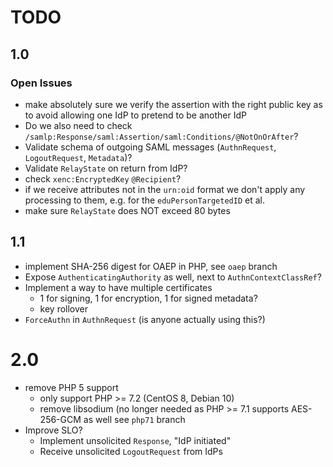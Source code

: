 # TODO
 
## 1.0

### Open Issues

- make absolutely sure we verify the assertion with the right public key as to
  avoid allowing one IdP to pretend to be another IdP
- Do we also need to check `/samlp:Response/saml:Assertion/saml:Conditions/@NotOnOrAfter`?
- Validate schema of outgoing SAML messages (`AuthnRequest`, `LogoutRequest`, `Metadata`)?
- Validate `RelayState` on return from IdP?
- check `xenc:EncryptedKey` `@Recipient`?
- if we receive attributes not in the `urn:oid` format we don't apply any 
  processing to them, e.g. for the `eduPersonTargetedID` et al.
- make sure `RelayState` does NOT exceed 80 bytes

## 1.1

- implement SHA-256 digest for OAEP in PHP, see `oaep` branch
- Expose `AuthenticatingAuthority` as well, next to `AuthnContextClassRef`?
- Implement a way to have multiple certificates
  - 1 for signing, 1 for encryption, 1 for signed metadata?
  - key rollover
- `ForceAuthn` in `AuthnRequest` (is anyone actually using this?)

# 2.0

- remove PHP 5 support
  - only support PHP >= 7.2 (CentOS 8, Debian 10)
  - remove libsodium (no longer needed as PHP >= 7.1 supports AES-256-GCM as 
    well see `php71` branch
- Improve SLO?
  - Implement unsolicited `Response`, "IdP initiated"
  - Receive unsolicited `LogoutRequest` from IdPs
